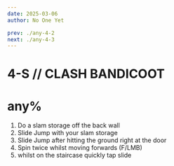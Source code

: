 ```yaml
---
date: 2025-03-06
author: No One Yet

prev: ./any-4-2
next: ./any-4-3
---
```


# 4-S // CLASH BANDICOOT

# any% 
1. Do a slam storage off the back wall <br />
2. Slide Jump with your slam storage
3. Slide Jump after hitting the ground right at the door
4. Spin twice whilst moving forwards (F/LMB)
5. whilst on the staircase quickly tap slide